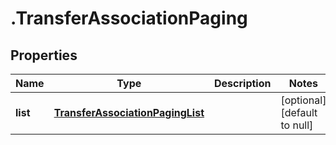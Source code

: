 # .TransferAssociationPaging

## Properties
Name | Type | Description | Notes
------------ | ------------- | ------------- | -------------
**list** | [**TransferAssociationPagingList**](TransferAssociationPagingList.md) |  | [optional] [default to null]


